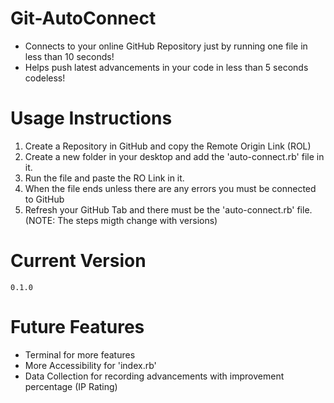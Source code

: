 # Git-AutoConnect
 + Connects to your online GitHub Repository just by running one file in less than 10 seconds!
 + Helps push latest advancements in your code in less than 5 seconds codeless!

# Usage Instructions
 1. Create a Repository in GitHub and copy the Remote Origin Link (ROL)
 2. Create a new folder in your desktop and add the 'auto-connect.rb' file in it.
 3. Run the file and paste the RO Link in it.
 4. When the file ends unless there are any errors you must be connected to GitHub
 5. Refresh your GitHub Tab and there must be the 'auto-connect.rb' file.
 (NOTE: The steps migth change with versions)

# Current Version
```
0.1.0
```

# Future Features
 + Terminal for more features
 + More Accessibility for 'index.rb'
 + Data Collection for recording advancements with improvement percentage (IP Rating)
